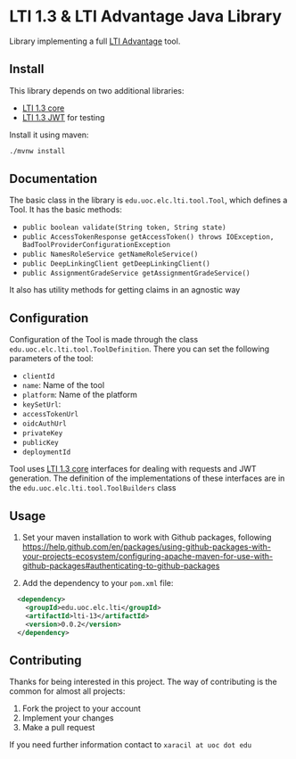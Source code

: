 # LTI 1.3 & LTI Advantage Java Library

Library implementing a full [LTI Advantage](https://www.imsglobal.org/activity/learning-tools-interoperability) tool.

## Install
This library depends on two additional libraries:

* [LTI 1.3 core](https://github.com/UOC/java-lti-1.3-core)
* [LTI 1.3 JWT](https://github.com/UOC/java-lti-1.3-jwt) for testing

Install it using maven:

```bash
./mvnw install
```

## Documentation

The basic class in the library is `edu.uoc.elc.lti.tool.Tool`, which defines a Tool. It has the basic methods:

* `public boolean validate(String token, String state)`
* `public AccessTokenResponse getAccessToken() throws IOException, BadToolProviderConfigurationException`
* `public NamesRoleService getNameRoleService()`
* `public DeepLinkingClient getDeepLinkingClient()` 
* `public AssignmentGradeService getAssignmentGradeService()`

It also has utility methods for getting claims in an agnostic way

## Configuration

Configuration of the Tool is made through the class `edu.uoc.elc.lti.tool.ToolDefinition`. 
There you can set the following parameters of the tool:

* `clientId`
* `name`: Name of the tool
* `platform`: Name of the platform
* `keySetUrl`:
* `accessTokenUrl` 
* `oidcAuthUrl`
* `privateKey`
* `publicKey`
* `deploymentId`

Tool uses [LTI 1.3 core](https://github.com/UOC/java-lti-1.3-core#about) interfaces for dealing 
with requests and JWT generation. The definition of the implementations of these interfaces are
in the `edu.uoc.elc.lti.tool.ToolBuilders` class
 
## Usage

1. Set your maven installation to work with Github packages, following https://help.github.com/en/packages/using-github-packages-with-your-projects-ecosystem/configuring-apache-maven-for-use-with-github-packages#authenticating-to-github-packages

2. Add the dependency to your `pom.xml` file:

```xml
  <dependency>
    <groupId>edu.uoc.elc.lti</groupId>
    <artifactId>lti-13</artifactId>
    <version>0.0.2</version>
  </dependency>
```  

## Contributing

Thanks for being interested in this project. The way of contributing is the common for almost all projects:

1. Fork the project to your account
2. Implement your changes
3. Make a pull request

If you need further information contact to `xaracil at uoc dot edu`
